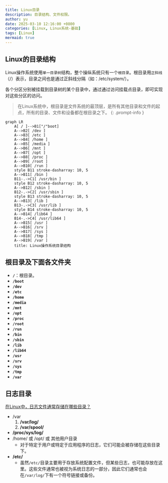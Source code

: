 ```yaml
---
title: Linux目录
description: 目录结构、文件权限。
author: yu
date: 2025-03-10 12:16:00 +0800
categories: [Linux, Linux系统-基础]
tags: [Linux]
mermaid: true
---
```


## Linux的目录结构

Linux操作系统使用`单一目录树`结构，整个操纵系统只有一个`根目录`。根目录用`正斜线`（/）表示，目录之间也是通过正斜线分隔（如：/etc/system/）。

各个分区分别被挂载到目录树的某个目录中，通过通过访问挂载点目录，即可实现对这些分区的访问。

> 在Linux系统中，根目录是文件系统的最顶层，是所有其他目录和文件的起点，所有的目录、文件和设备都在根目录之下。
{: .prompt-info }

```mermaid
graph LR
	A[ / ]-->B1["/"boot]
	A-->B2[ /dev ]
	A-->B3[ /etc ]
	A-->B4[ /home ]
	A-->B5[ /media ]
	A-->B6[ /mnt ]
	A-->B7[ /opt ]
	A-->B8[ /proc ]
	A-->B9[ /root ]
	A-->B10[ /run ]
	style B11 stroke-dasharray: 10, 5
	A-->B11[ /bin ]
	B11-.->C1[ /usr/bin ]
	style B12 stroke-dasharray: 10, 5
	A-->B12[ /sbin ]
	B12-.->C2[ /usr/sbin ]
	style B13 stroke-dasharray: 10, 5
	A-->B13[ /lib ]
	B13-.->C3[ /usr/lib ]
	style B14 stroke-dasharray: 10, 5
	A-->B14[ /lib64 ]
	B14-.->C4[ /usr/lib64 ]
	A-->B15[ /usr ]
	A-->B16[ /srv ]
	A-->B17[ /sys ]
	A-->B18[ /tmp ]
	A-->B19[ /var ]
	title: Linux操作系统目录结构
```

## 根目录及下面各文件夹

- **`/`**：根目录。
- **`/boot`**
- **`/dev`**
- **`/etc`**
- **`/home`**
- **`/media`**
- **`/mnt`**
- **`/opt`**
- **`/proc`**
- **`/root`**
- **`/run`**
- **`/bin`**
- **`/sbin`**
- **`/lib`**
- **`/lib64`**
- **`/usr`**
- **`/srv`**
- **`/sys`**
- **`/tmp`**
- **`/var`**


## 日志目录

[在Linux中，日志文件通常存储在哪些目录？](https://www.cnblogs.com/huangjiabobk/p/18172420)
* /var
   1. **/var/log/**
   2. **/var/spool/**
* **/proc/sys/log/**
* /home/ 或 /opt/ 或 其他用户目录
  - 对于特定于用户或特定于应用程序的日志，它们可能会被存储在这些目录下。
* **/etc/**
  - 虽然`/etc/`目录主要用于存放系统配置文件，但某些日志，也可能存放在这里。这些文件通常也被视为系统日志的一部分，因此它们通常也会在`/var/log/`下有一个符号链接或备份。

